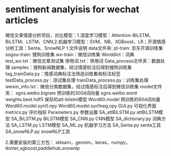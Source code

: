 # sentiment analyisis for wechat articles

微信文章情感分析项目，对比模型：1.深度学习模型：Attention-BiLSTM、BiLSTM、LSTM、CNN;2.机器学习模型：SVM、NB、XGBoost、LR；开源情感分析工具：Senta、SnowNLP
1.文件说明
data文件夹:
     jd-train: 京东开源训练集
     sogou-train: 搜狗训练集
     wx-train：微信训练集
     Worddict：词典       
	test_wx.txt：微信文章测试集
    停用词.txt：停用词
Data_process文件夹：数据处理
	samples：搜狗新闻数据集，经过情感标注后得到搜狗训练集
	tag_trainData.py：情感词典标注法筛选训练集和标注标签
	testData_process.py：测试集处理
	trainData_process.py：训练集处理
	weixin_info.txt：微信分类数据集，经过情感标注后得到微信训练集
model文件夹：
	sgns.weibo.bigram 预训练的300d词向量
	sgns.weibo.word    
	weights.best.hdf5 保存的att-bilstm模型
	Word60.model 预训练的60d词向量
	Word60.model.syn0.npy
	Word60.model.syn1neg.npy
GUI.py 可视化界面
metrics.py 评价指标
Parameters.py 参数设置
SA_attBiLSTM.py attBiLSTM模型
SA_BiLSTM.py BiLSTM模型
SA_CNN.py CNN模型
SA_dictionary.py 词典方法
SA_LSTM.py LSTM模型
SA_ML.py 机器学习方法
SA_Senta.py senta工具
SA_snowNLP.py snowNLP工具

2.需要安装的第三方包：
sklearn，gensim，keras，numpy，tkinter,xgboost,paddlehub,snownlp

